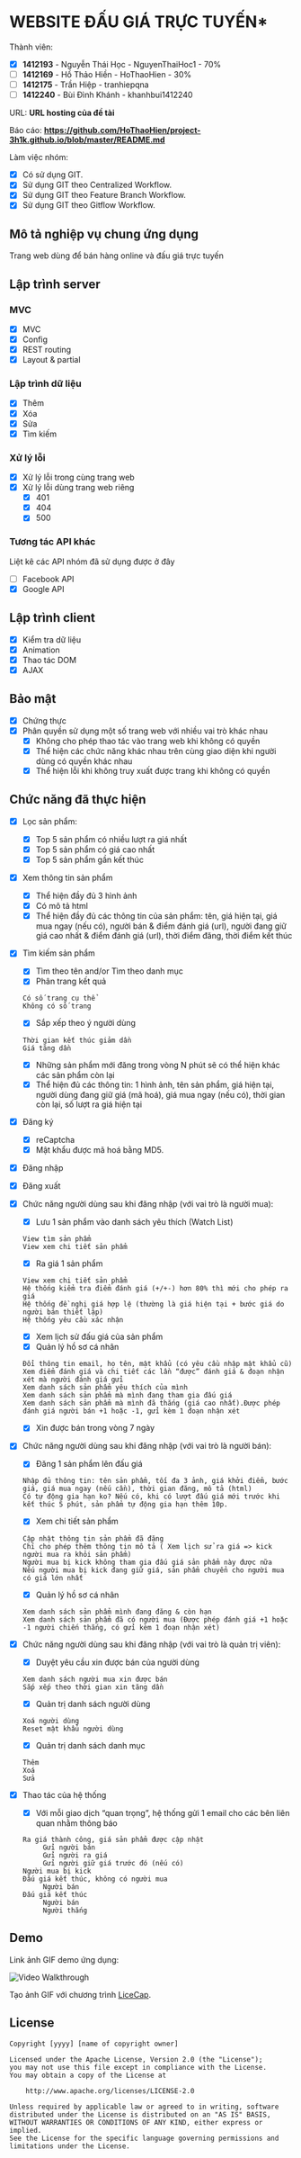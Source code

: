 # WEBSITE ĐẤU GIÁ TRỰC TUYẾN*

Thành viên:
* [x] **1412193** - Nguyễn Thái Học - NguyenThaiHoc1 - 70%
* [ ] **1412169** - Hồ Thảo Hiền - HoThaoHien - 30%
* [ ] **1412175** - Trần Hiệp - tranhiepqna
* [ ] **1412240** - Bùi Đình Khánh - khanhbui1412240

URL: **URL hosting của đề tài**

Báo cáo: **https://github.com/HoThaoHien/project-3h1k.github.io/blob/master/README.md**

Làm việc nhóm:
* [X] Có sử dụng GIT.
* [X] Sử dụng GIT theo Centralized Workflow.
* [X] Sử dụng GIT theo Feature Branch Workflow.
* [X] Sử dụng GIT theo Gitflow Workflow.

## Mô tả nghiệp vụ chung ứng dụng
Trang web dùng để bán hàng online và đấu giá trực tuyến 

## Lập trình server
### MVC
* [X] MVC
* [X] Config
* [X] REST routing
* [X] Layout & partial

### Lập trình dữ liệu
* [X] Thêm
* [X] Xóa
* [X] Sửa
* [X] Tìm kiếm

### Xử lý lỗi
* [X] Xử lý lỗi trong cùng trang web
* [X] Xử lý lỗi dùng trang web riêng
   * [X] 401
   * [X] 404
   * [X] 500

### Tương tác API khác
Liệt kê các API nhóm đã sử dụng được ở đây
* [ ] Facebook API
* [X] Google API

## Lập trình client
* [X] Kiểm tra dữ liệu
* [X] Animation
* [X] Thao tác DOM
* [X] AJAX

## Bảo mật
* [X] Chứng thực 
* [X] Phân quyền sử dụng một số trang web với nhiều vai trò khác nhau
   * [X] Không cho phép thao tác vào trang web khi không có quyền
   * [X] Thể hiện các chức năng khác nhau trên cùng giao diện khi người dùng có quyền khác nhau
   * [X] Thể hiện lỗi khi không truy xuất được trang khi không có quyền

## Chức năng đã thực hiện
* [X] Lọc sản phẩm: 
   * [X] Top 5 sản phẩm có nhiều lượt ra giá nhất
   * [X] Top 5 sản phẩm có giá cao nhất
   * [X] Top 5 sản phẩm gần kết thúc

* [X] Xem thông tin sản phẩm
   * [X] Thể hiện đầy đủ 3 hình ảnh
   * [X] Có mô tả html
   * [X] Thể hiện đầy đủ các thông tin của sản phẩm: tên, giá hiện tại, giá mua ngay (nếu có), người bán & điểm đánh giá (url), người đang giữ giá cao nhất & điểm đánh giá (url), thời điểm đăng, thời điểm kết thúc
   
* [X] Tìm kiếm sản phẩm
   * [X] Tìm theo tên and/or Tìm theo danh mục
   * [X] Phân trang kết quả
    ```
    Có số trang cụ thể
    Không có số trang
    ```
   * [X] Sắp xếp theo ý người dùng
    ```
    Thời gian kết thúc giảm dần
    Giá tăng dần
    ```
   * [X] Những sản phẩm mới đăng trong vòng N phút sẽ có thể hiện khác các sản phẩm còn lại
   * [X] Thể hiện đủ các thông tin: 1 hình ảnh, tên sản phẩm, giá hiện tại, người dùng đang giữ giá (mã hoá), giá mua ngay (nếu có), thời gian còn lại, số lượt ra giá hiện tại
* [X] Đăng ký
   * [X] reCaptcha
   * [X] Mật khẩu được mã hoá bằng MD5.
* [X] Đăng nhập
* [X] Đăng xuất 
* [X] Chức năng người dùng sau khi đăng nhập (với vai trò là người mua):
   * [X] Lưu 1 sản phẩm vào danh sách yêu thích (Watch List)
   ```
   View tìm sản phẩm
   View xem chi tiết sản phẩm
   ```
   * [X] Ra giá 1 sản phẩm
  ```
  View xem chi tiết sản phẩm
  Hệ thống kiểm tra điểm đánh giá (+/+-) hơn 80% thì mới cho phép ra giá
  Hệ thống đề nghị giá hợp lệ (thường là giá hiện tại + bước giá do người bán thiết lập)
  Hệ thống yêu cầu xác nhận
  ```
   * [X] Xem lịch sử đấu giá của sản phẩm
   * [X] Quản lý hồ sơ cá nhân
   ```
   Đổi thông tin email, họ tên, mật khẩu (có yêu cầu nhập mật khẩu cũ)
   Xem điểm đánh giá và chi tiết các lần “được” đánh giá & đoạn nhận xét mà người đánh giá gửi
   Xem danh sách sản phẩm yêu thích của mình
   Xem danh sách sản phẩm mà mình đang tham gia đấu giá
   Xem danh sách sản phẩm mà mình đã thắng (giá cao nhất).Được phép đánh giá người bán +1 hoặc -1, gửi kèm 1 đoạn nhận xét
    ```
   * [X] Xin được bán trong vòng 7 ngày

* [X] Chức năng người dùng sau khi đăng nhập (với vai trò là người bán):

   * [X] Đăng 1 sản phẩm lên đấu giá
    ```
    Nhập đủ thông tin: tên sản phẩm, tối đa 3 ảnh, giá khởi điểm, bước giá, giá mua ngay (nếu cần), thời gian đăng, mô tả (html)
    Có tự động gia hạn ko? Nếu có, khi có lượt đấu giá mới trước khi kết thúc 5 phút, sản phẩm tự động gia hạn thêm 10p.
    ```
   * [X] Xem chi tiết sản phẩm
   ```
   Cập nhật thông tin sản phẩm đã đăng
   Chỉ cho phép thêm thông tin mô tả ( Xem lịch sử ra giá => kick người mua ra khỏi sản phẩm)
   Người mua bị kick không tham gia đấu giá sản phẩm này được nữa
   Nếu người mua bị kick đang giữ giá, sản phẩm chuyển cho người mua có giá lớn nhất
   ```
   * [X] Quản lý hồ sơ cá nhân
   ```
   Xem danh sách sản phẩm mình đang đăng & còn hạn
   Xem danh sách sản phẩm đã có người mua (Được phép đánh giá +1 hoặc -1 người chiến thắng, có gửi kèm 1 đoạn nhận xét)
   ```
    
* [X] Chức năng người dùng sau khi đăng nhập (với vai trò là quản trị viên):
   * [X] Duyệt yêu cầu xin được bán của người dùng
   ```
   Xem danh sách người mua xin được bán
   Sắp xếp theo thời gian xin tăng dần
   ```
  
   * [X] Quản trị danh sách người dùng
   ```
   Xoá người dùng
   Reset mật khẩu người dùng
   ```
   * [X] Quản trị danh sách danh mục
   ```
   Thêm
   Xoá
   Sửa
  ```
* [X] Thao tác của hệ thống

   * [X] Với mỗi giao dịch “quan trọng”, hệ thống gửi 1 email cho các bên liên quan nhằm thông báo
   ```
   Ra giá thành công, giá sản phẩm được cập nhật
		Gửi người bán
		Gửi người ra giá
		Gửi người giữ giá trước đó (nếu có)
   Người mua bị kick
   Đấu giá kết thúc, không có người mua
  		Người bán
   Đấu giá kết thúc
		Người bán
		Người thắng
   ```









## Demo

Link ảnh GIF demo ứng dụng:

![Video Walkthrough](demo.gif)

Tạo ảnh GIF với chương trình [LiceCap](http://www.cockos.com/licecap/).


## License

    Copyright [yyyy] [name of copyright owner]

    Licensed under the Apache License, Version 2.0 (the "License");
    you may not use this file except in compliance with the License.
    You may obtain a copy of the License at

        http://www.apache.org/licenses/LICENSE-2.0

    Unless required by applicable law or agreed to in writing, software
    distributed under the License is distributed on an "AS IS" BASIS,
    WITHOUT WARRANTIES OR CONDITIONS OF ANY KIND, either express or implied.
    See the License for the specific language governing permissions and
    limitations under the License.
